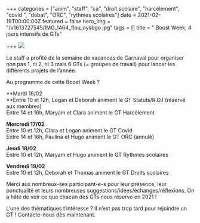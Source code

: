 +++
categories = ["anim", "staff", "ca", "droit scolaire", "harcèlement", "covid ", "débat", "ORC", "rythmes scolaires"]
date = 2021-02-19T00:00:00Z
featured = false
hero_img = "/v1613727545/IMG_1464_flou_oysbgo.jpg"
tags = []
title = " Boost Week, 4 jours intensifs de GTs"

+++
![](https://res.cloudinary.com/cefasbl/image/upload/c_limit,dpr_auto,q_70,w_740,f_auto/v1613655763/147783650_267699008059011_787057151534018935_n_mbuinv.png)

Le staff a profité de la semaine de vacances de Carnaval pour organiser non pas 1, ni 2, ni 3 mais 6 GTs (= groupes de travail) pour lancer les différents projets de l’année.  
  
Au programme de cette Boost Week ?  
  
**Mardi 16/02  
**Entre 10 et 12h, Logan et Deborah animent le GT Statuts/R.O.I (réservé aux membres)  
Entre 14 et 16h, Maryam et Clara animent le GT Harcèlement  
  
**Mercredi 17/02**  
Entre 10 et 12h, Clara et Logan animent le GT Covid  
Entre 14 et 16h, Paulina et Hugo animent le GT ORC (annulé)  
  
**Jeudi 18/02**  
Entre 10 et 12h, Maryam et Hugo animent le GT Rythmes scolaires  
  
**Vendredi 19/02**  
Entre 10 et 12h, Deborah et Thomas animent le GT Droits scolaires  
  
Merci aux nombreux-ses participant-e-s pour leur présence, leur ponctualité et leurs nombreuses suggestions/idées/échanges/réflexions. On a hâte de voir ce que chacun des GTs nous réserve en 2021 !  
  
L’une des thématiques t’intéresse ? Il n’est pas trop tard pour rejoindre un GT ! Contacte-nous dès maintenant.
